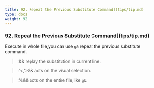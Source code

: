 ```yaml
---
title: 92. Repeat the Previous Substitute Command](tips/tip.md)
type: docs
weight: 92
---
```


### 92. Repeat the Previous Substitute Command](tips/tip.md)

Execute in whole file,you can use `g&` repeat the previous substitute command.

> :&& replay the substitution in current line.

> :'<,'>&& acts on the visual selection.

> :%&& acts on the entire file,like `g&`.

